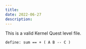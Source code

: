 ```yaml
---
title:
date: 2022-06-27
description: 
---
```


This is a valid Kernel Quest level file.

```xor
define: sum == + ( A B -- C )
```

<audio src="1.mp3" />

---

